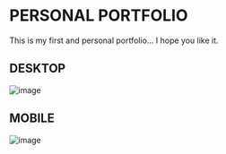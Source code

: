 <h1>PERSONAL PORTFOLIO</h1>

This is my first and personal portfolio... I hope you like it.

<h2>DESKTOP</h2>

![image](https://github.com/kevinyablonkis/porfolio/assets/147773213/2119f7d8-73f3-409a-b743-51336af5cfb4)

<h2>MOBILE</h2>

![image](https://github.com/kevinyablonkis/porfolio/assets/147773213/b472942b-fdfc-4116-824d-658fa0d7de02)
